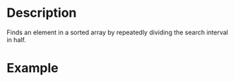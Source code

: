 # Description

Finds an element in a sorted array by repeatedly dividing the search interval in half.

# Example
